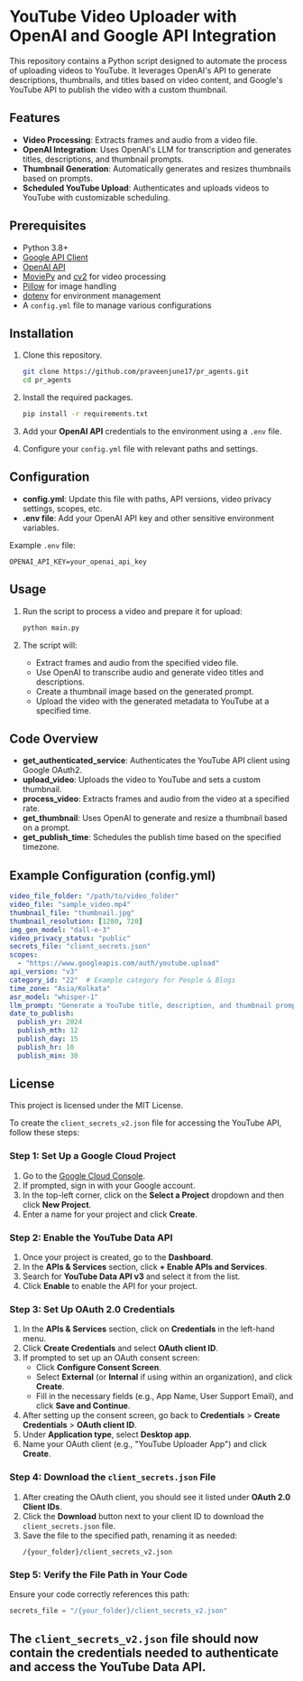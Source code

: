 

# YouTube Video Uploader with OpenAI and Google API Integration

This repository contains a Python script designed to automate the process of uploading videos to YouTube. It leverages OpenAI's API to generate descriptions, thumbnails, and titles based on video content, and Google's YouTube API to publish the video with a custom thumbnail.

## Features

- **Video Processing**: Extracts frames and audio from a video file.
- **OpenAI Integration**: Uses OpenAI's LLM for transcription and generates titles, descriptions, and thumbnail prompts.
- **Thumbnail Generation**: Automatically generates and resizes thumbnails based on prompts.
- **Scheduled YouTube Upload**: Authenticates and uploads videos to YouTube with customizable scheduling.

## Prerequisites

- Python 3.8+
- [Google API Client](https://developers.google.com/api-client-library/python)
- [OpenAI API](https://platform.openai.com/docs/)
- [MoviePy](https://zulko.github.io/moviepy/) and [cv2](https://pypi.org/project/opencv-python/) for video processing
- [Pillow](https://python-pillow.org/) for image handling
- [dotenv](https://pypi.org/project/python-dotenv/) for environment management
- A `config.yml` file to manage various configurations

## Installation

1. Clone this repository.
    ```bash
    git clone https://github.com/praveenjune17/pr_agents.git
    cd pr_agents
    ```

2. Install the required packages.
    ```bash
    pip install -r requirements.txt
    ```

3. Add your **OpenAI API** credentials to the environment using a `.env` file.

4. Configure your `config.yml` file with relevant paths and settings.

## Configuration

- **config.yml**: Update this file with paths, API versions, video privacy settings, scopes, etc.
- **.env file**: Add your OpenAI API key and other sensitive environment variables.

Example `.env` file:

```plaintext
OPENAI_API_KEY=your_openai_api_key
```

## Usage

1. Run the script to process a video and prepare it for upload:
    ```bash
    python main.py
    ```

2. The script will:
   - Extract frames and audio from the specified video file.
   - Use OpenAI to transcribe audio and generate video titles and descriptions.
   - Create a thumbnail image based on the generated prompt.
   - Upload the video with the generated metadata to YouTube at a specified time.

## Code Overview

- **get_authenticated_service**: Authenticates the YouTube API client using Google OAuth2.
- **upload_video**: Uploads the video to YouTube and sets a custom thumbnail.
- **process_video**: Extracts frames and audio from the video at a specified rate.
- **get_thumbnail**: Uses OpenAI to generate and resize a thumbnail based on a prompt.
- **get_publish_time**: Schedules the publish time based on the specified timezone.

## Example Configuration (config.yml)

```yaml
video_file_folder: "/path/to/video_folder"
video_file: "sample_video.mp4"
thumbnail_file: "thumbnail.jpg"
thumbnail_resolution: [1280, 720]
img_gen_model: "dall-e-3"
video_privacy_status: "public"
secrets_file: "client_secrets.json"
scopes:
  - "https://www.googleapis.com/auth/youtube.upload"
api_version: "v3"
category_id: "22"  # Example category for People & Blogs
time_zone: "Asia/Kolkata"
asr_model: "whisper-1"
llm_prompt: "Generate a YouTube title, description, and thumbnail prompt based on the video content."
date_to_publish:
  publish_yr: 2024
  publish_mth: 12
  publish_day: 15
  publish_hr: 10
  publish_min: 30
```

## License

This project is licensed under the MIT License.

To create the `client_secrets_v2.json` file for accessing the YouTube API, follow these steps:

### Step 1: Set Up a Google Cloud Project

1. Go to the [Google Cloud Console](https://console.cloud.google.com/).
2. If prompted, sign in with your Google account.
3. In the top-left corner, click on the **Select a Project** dropdown and then click **New Project**.
4. Enter a name for your project and click **Create**.

### Step 2: Enable the YouTube Data API

1. Once your project is created, go to the **Dashboard**.
2. In the **APIs & Services** section, click **+ Enable APIs and Services**.
3. Search for **YouTube Data API v3** and select it from the list.
4. Click **Enable** to enable the API for your project.

### Step 3: Set Up OAuth 2.0 Credentials

1. In the **APIs & Services** section, click on **Credentials** in the left-hand menu.
2. Click **Create Credentials** and select **OAuth client ID**.
3. If prompted to set up an OAuth consent screen:
   - Click **Configure Consent Screen**.
   - Select **External** (or **Internal** if using within an organization), and click **Create**.
   - Fill in the necessary fields (e.g., App Name, User Support Email), and click **Save and Continue**.
4. After setting up the consent screen, go back to **Credentials** > **Create Credentials** > **OAuth client ID**.
5. Under **Application type**, select **Desktop app**.
6. Name your OAuth client (e.g., "YouTube Uploader App") and click **Create**.

### Step 4: Download the `client_secrets.json` File

1. After creating the OAuth client, you should see it listed under **OAuth 2.0 Client IDs**.
2. Click the **Download** button next to your client ID to download the `client_secrets.json` file.
3. Save the file to the specified path, renaming it as needed:
   ```
   /{your_folder}/client_secrets_v2.json
   ```

### Step 5: Verify the File Path in Your Code

Ensure your code correctly references this path:

```python
secrets_file = "/{your_folder}/client_secrets_v2.json"
```

The `client_secrets_v2.json` file should now contain the credentials needed to authenticate and access the YouTube Data API.
---

